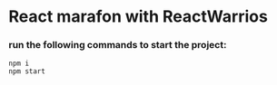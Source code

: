 # React marafon with ReactWarrios

### run the following commands to start the project:

```
npm i
npm start
```